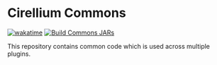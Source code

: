 # Cirellium Commons
[![wakatime](https://wakatime.com/badge/github/Cirellium/cirellium-commons.svg)](https://wakatime.com/badge/github/Cirellium/cirellium-commons)
[![Build Commons JARs](https://github.com/Cirellium/commons/actions/workflows/maven.yml/badge.svg)](https://github.com/Cirellium/commons/actions/workflows/maven.yml)

This repository contains common code which is used across multiple plugins.
